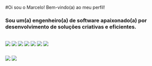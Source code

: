 #Oi sou o Marcelo! Bem-vindo(a) ao meu perfil!

<h3>Sou um(a) engenheiro(a) de software apaixonado(a) por desenvolvimento de soluções criativas e eficientes.</h3>


<div style= "display:inline-block"><br>
 <img align="center" 
   src="https://cdn.jsdelivr.net/gh/devicons/devicon/icons/javascript/javascript-plain.svg" />
 <img align="center" 
src="https://cdn.jsdelivr.net/gh/devicons/devicon/icons/typescript/typescript-plain.svg" />
 <img align="center" 
 src="https://cdn.jsdelivr.net/gh/devicons/devicon/icons/react/react-original-wordmark.svg" />
 <img align="center" 
  src="https://cdn.jsdelivr.net/gh/devicons/devicon/icons/nodejs/nodejs-original.svg" />
 <img align="center" 
   src="https://cdn.jsdelivr.net/gh/devicons/devicon/icons/postgresql/postgresql-original.svg" />
 <img align="center" 
   src="https://cdn.jsdelivr.net/gh/devicons/devicon/icons/html5/html5-original.svg" />
 <img align="center"
   src="https://cdn.jsdelivr.net/gh/devicons/devicon/icons/css3/css3-original.svg" />
                             
 </div>

##

<div>
   <a href="https://www.instagram.com/marcelocortesjf/" target="_blank"><img src="https://img.shields.io/badge/-Instagram-%23E4405F?style=for-the-badge&logo=instagram&logoColor=white" target="_blank"></a>
    <a href="https://www.linkedin.com/in/marcelo-mendes-701314266/" target="_blank"><img src="https://img.shields.io/badge/-LinkedIn-%230077B5?style=for-the-badge&logo=linkedin&logoColor=white" target="_blank"></a> 
</div>
